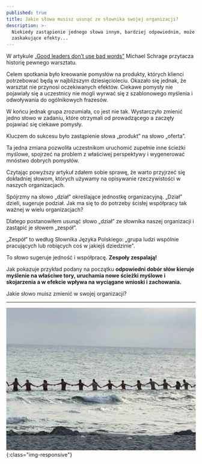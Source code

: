 ```yaml
---
published: true
title: Jakie słowa musisz usunąć ze słownika swojej organizacji?
description: >-
  Niekiedy zastąpienie jednego słowa innym, bardziej odpowiednim, może przynieść
  zaskakujące efekty...
---
```


W artykule [„Good leaders don’t use bad words”](https://hbr.org/2013/06/good-leaders-dont-use-bad-word) Michael Schrage przytacza historię pewnego warsztatu.

Celem spotkania było kreowanie pomysłów na produkty, których klienci potrzebować będą w najbliższym dziesięcioleciu. Okazało się jednak, że warsztat nie przynosi oczekiwanych efektów. Ciekawe pomysły nie pojawiały się a uczestnicy nie mogli wyrwać się z szablonowego myślenia i odwoływania do ogólnikowych frazesów.

W końcu jednak grupa zrozumiała, co jest nie tak. Wystarczyło zmienić jedno słowo w zadaniu, które otrzymali od prowadzącego a zaczęły pojawiać się ciekawe pomysły.

Kluczem do sukcesu było zastąpienie słowa „produkt” na słowo „oferta”.

Ta jedna zmiana pozwoliła uczestnikom uruchomić zupełnie inne ścieżki myślowe, spojrzeć na problem z właściwej perspektywy i wygenerować mnóstwo dobrych pomysłów.

Czytając powyższy artykuł zdałem sobie sprawę, że warto przyjrzeć się dokładniej słowom, których używamy na opisywanie rzeczywistości w naszych organizacjach.

Spójrzmy na słowo „dział” określające jednostkę organizacyjną. „Dział” dzieli, sugeruje podział. Jak ma się to do potrzeby ścisłej współpracy tak ważnej w wielu organizacjach?

Dlatego postanowiłem usunąć słowo „dział” ze słownika naszej organizacji i zastąpić je słowem „zespół”. 

„Zespół” to według Słownika Języka Polskiego: „grupa ludzi wspólnie pracujących lub robiących coś w jakiejś dziedzinie". 

To słowo sugeruje jedność i współpracę. **Zespoły zespalają!**

Jak pokazuje przykład podany na początku **odpowiedni dobór słów kieruje myślenie na właściwe tory, uruchamia nowe ścieżki myślowe i skojarzenia a w efekcie wpływa na wyciągane wnioski i zachowania.**

Jakie słowo muisz zmienić w swojej organizacji?

---

![ratownicy](/assets/images/ratownicy.jpg){:class="img-responsive"}
